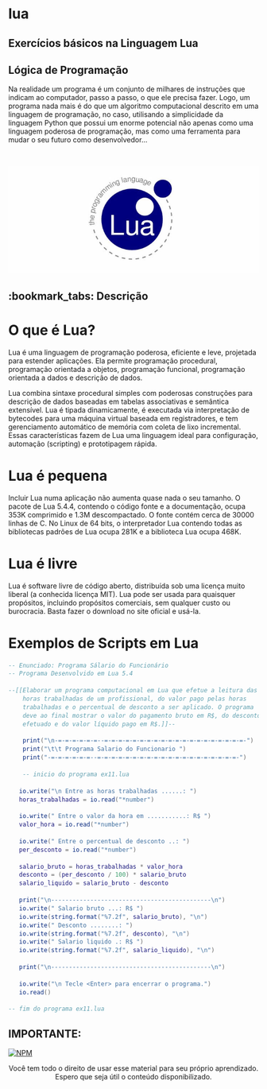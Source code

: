 # lua

## Exercícios básicos na Linguagem Lua

## Lógica de Programação

<p> Na realidade um programa é um conjunto de milhares de instruções que indicam ao computador, passo a passo, o que ele precisa fazer. Logo, um programa nada mais é do que um algoritmo computacional descrito em uma linguagem de programação, no caso, utilisando a  simplicidade da linguagem Python que possui um enorme potencial não apenas como uma linguagem poderosa de programação, mas como uma  ferramenta para mudar o seu futuro como desenvolvedor...</p><br>

<img src="logo.jpg" alt="logo lua no formato jpg"><br>

<h2>:bookmark_tabs: Descrição</h2>

# O que é Lua?

<P>Lua é uma linguagem de programação poderosa, eficiente e leve, projetada para estender aplicações. Ela permite programação procedural, programação orientada a objetos, programação funcional, programação orientada a dados e descrição de dados.

Lua combina sintaxe procedural simples com poderosas construções para descrição de dados baseadas em tabelas associativas e semântica extensível. Lua é tipada dinamicamente, é executada via interpretação de bytecodes para uma máquina virtual baseada em registradores, e tem gerenciamento automático de memória com coleta de lixo incremental. Essas características fazem de Lua uma linguagem ideal para configuração, automação (scripting) e prototipagem rápida.</p>


# Lua é pequena

<p>Incluir Lua numa aplicação não aumenta quase nada o seu tamanho. O pacote de Lua 5.4.4, contendo o código fonte e a documentação, ocupa 353K comprimido e 1.3M descompactado. O fonte contém cerca de 30000 linhas de C. No Linux de 64 bits, o interpretador Lua contendo todas as bibliotecas padrões de Lua ocupa 281K e a biblioteca Lua ocupa 468K.</p>

# Lua é livre

<p>Lua é software livre de código aberto, distribuída sob uma licença muito liberal (a conhecida licença MIT). Lua pode ser usada para quaisquer propósitos, incluindo propósitos comerciais, sem qualquer custo ou burocracia. Basta fazer o download no site oficial e usá-la.</p>

# Exemplos de Scripts em Lua

```lua
-- Enunciado: Programa Sálario do Funcionário
-- Programa Desenvolvido em Lua 5.4

--[[Elaborar um programa computacional em Lua que efetue a leitura das 
	horas trabalhadas de um profissional, do valor pago pelas horas 
	trabalhadas e o percentual de desconto a ser aplicado. O programa
	deve ao final mostrar o valor do pagamento bruto em R$, do desconto 
	efetuado e do valor líquido pago em R$.]]--

	print("\n-=-=-=-=-=-=--=-=-=-=-=-=-=-=-=-=-=-=-=-=-=-=-=-=-=-=-")
    print("\t\t Programa Salario do Funcionario ")
    print("-=-=-=-=-=-=--=-=-=-=-=-=-=-=-=-=-=-=-=-=-=-=-=-=-=-=-")
    
    -- inicio do programa ex11.lua

   io.write("\n Entre as horas trabalhadas ......: ")
   horas_trabalhadas = io.read("*number")

   io.write(" Entre o valor da hora em ...........: R$ ")
   valor_hora = io.read("*number")

   io.write(" Entre o percentual de desconto ..: ")
   per_desconto = io.read("*number")

   salario_bruto = horas_trabalhadas * valor_hora
   desconto = (per_desconto / 100) * salario_bruto
   salario_liquido = salario_bruto - desconto 
   
   print("\n---------------------------------------------\n")	
   io.write(" Salario bruto ...: R$ ")
   io.write(string.format("%7.2f", salario_bruto), "\n")
   io.write(" Desconto ........: ")
   io.write(string.format("%7.2f", desconto), "\n")
   io.write(" Salario liquido .: R$ ")
   io.write(string.format("%7.2f", salario_liquido), "\n")
   
   print("\n---------------------------------------------\n")	
   
   io.write("\n Tecle <Enter> para encerrar o programa.")
   io.read()

-- fim do programa ex11.lua
```

## IMPORTANTE: 
 
 [![NPM](https://img.shields.io/npm/l/react)](https://github.com/RonaldoBento/lua/blob/main/LICENSE) 
 
 <p align="center">Você tem todo o direito de usar esse material para seu próprio aprendizado. Espero que seja útil o conteúdo disponibilizado.</p><br>